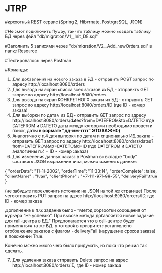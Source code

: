 # JTRP
#крохотный REST сервис (Spring 2, Hibernate, PostrgreSQL, JSON)

#Не смог подключить flyway, так что таблицу можно создать таблицу БД через файл "db/migration/V1__Init_DB.sql"

#Заполнить 5 записями через "db/migration/V2__Add_newOrders.sql" в папке Resource

#Тестировалось через Postman

#Команды:

1) Для добавления на нового заказа в БД - отправить POST запрос по адресу http://localhost:8080/orders
2) Для вывода на экран списка всех заказов из БД - отправить GET запрос по адресу http://localhost:8080/orders
3) Для вывода на экран КОНКРЕТНОГО заказа из БД - отправить GET запрос по адресу http://localhost:8080/orders/ID (где ID - номер заказа)
4) Для выборки по датам из БД - отправить GET запрос по адресу http://localhost:8080/orders/dates?from=DATEFROM&to=DATETO (где DATEFROM и DATETO даты между которыми необходимо провести поиск, **даты в формате "дд-мм-гггг" ЭТО ВАЖНО)**
5) Аналогично с п.4 для выпорки по датам и опционально ИД заказа - отправить GET запрос по адресу http://localhost:8080/orders/dates?from=DATEFROM&to=DATETO&id=ID (где DATEFROM и DATETO аналогичны п.4 + ID - номер заказа)
6) Для изменения данных заказа в Postman во вкладке "body" составить JSON выражение типа, можно изменить данные:

{
    "orderDate": "11-11-2002",
    "orderTime": "11:33:14",
    "orderComplete": false,
    "clientName" : "Ivan",
    "clientPhone" : "+7-111-971-98-55",
    "deliveryFail":true
}

(не забудьте переключить источник на JSON на той же странице)
После чего отправить PUT запрос на адрес http://localhost:8080/orders/ID, где ID - номер заказа

Дополнение к п.6: задание было - "Метод обработки сообщения от курьера “Не успеваю”. При вызове метода добавляется
новое задание для call-центра в БД." Предполагается что в call-центре будет применяться та же БД, у которой в приоритете установлено отображение заказов с флагом - deliveryFail (нарушение сроков заказа) в положении True.

Конечно можно много чего было придумать, но пока что решил так сделать.

7) Для удаления заказа отправить Delete запрос на адрес http://localhost:8080/orders/ID, где ID - номер заказа
